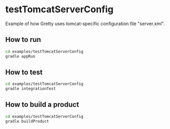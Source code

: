 # testTomcatServerConfig

Example of how Gretty uses tomcat-specific configuration file "server.xml".

## How to run

```bash
cd examples/testTomcatServerConfig
gradle appRun
```

## How to test

```bash
cd examples/testTomcatServerConfig
gradle integrationTest
```

## How to build a product


```bash
cd examples/testTomcatServerConfig
gradle buildProduct
```

